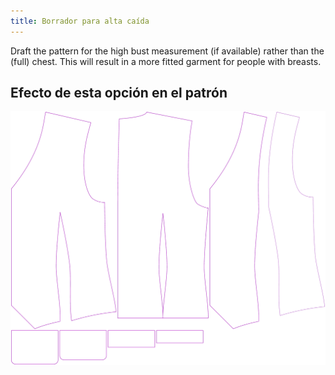 ```yaml
---
title: Borrador para alta caída
---
```


Draft the pattern for the high bust measurement (if available) rather than the (full) chest. This will result in a more fitted garment for people with breasts.

## Efecto de esta opción en el patrón

![Esta imagen muestra el efecto de esta opción al superponer varias variantes que tienen un valor diferente para esta opción](wahid_draftforhighbust_sample.svg "Efecto de esta opción en el patrón")
